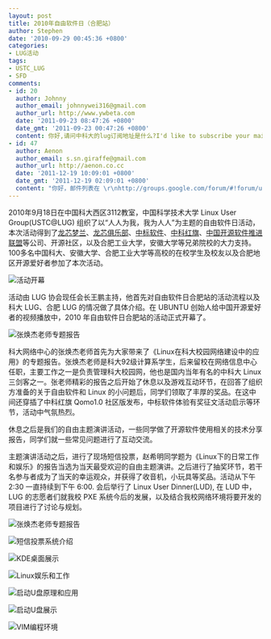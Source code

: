 ```yaml
---
layout: post
title: 2010年自由软件日（合肥站）
author: Stephen
date: '2010-09-29 00:45:36 +0800'
categories:
- LUG活动
tags:
- USTC_LUG
- SFD
comments:
- id: 20
  author: Johnny
  author_email: johnnywei316@gmail.com
  author_url: http://www.ywbeta.com
  date: '2011-09-23 08:47:26 +0800'
  date_gmt: '2011-09-23 00:47:26 +0800'
  content: 你好,请问中科大的lug订阅地址是什么?I'd like to subscribe your mailing list :-)
- id: 47
  author: Aenon
  author_email: s.sn.giraffe@gmail.com
  author_url: http://aenon.co.cc
  date: '2011-12-19 10:09:01 +0800'
  date_gmt: '2011-12-19 02:09:01 +0800'
  content: "你好，邮件列表在 \r\nhttp://groups.google.com/forum/#!forum/ustc_lug"
---
```

2010年9月18日在中国科大西区3112教室，中国科学技术大学 Linux User Group(USTC@LUG) 组织了以“人人为我，我为人人”为主题的自由软件日活动，本次活动得到了[龙芯梦兰](http://www.lemote.com/)、[龙芯俱乐部](http://blog.sina.com.cn/loongsonclub)、[中标软件](http://www.cs2c.com.cn/)、[中科红旗](http://www.redflag-linux.com/)、[中国开源软件推进联盟](http://www.oss.org.cn/)等公司、开源社区，以及合肥工业大学，安徽大学等兄弟院校的大力支持。100多名中国科大、安徽大学、合肥工业大学等高校的在校学生及校友以及合肥地区开源爱好者参加了本次活动。

![活动开幕](https://ftp.ustclug.org/wp-content/gallery/2010-09-sfd/sfd10_02.jpg)

活动由 LUG 协会现任会长王鹏主持，他首先对自由软件日合肥站的活动流程以及科大 LUG、合肥 LUG 的情况做了具体介绍。在 UBUNTU 创始人给中国开源爱好者的视频播放中，2010 年自由软件日合肥站的活动正式开幕了。

![张焕杰老师专题报告](https://ftp.ustclug.org/wp-content/gallery/2010-09-sfd/sfd10_04.jpg)

科大网络中心的张焕杰老师首先为大家带来了《Linux在科大校园网络建设中的应用》的专题报告。张焕杰老师是科大92级计算系学生，后来留校在网络信息中心任职，主要工作之一是负责管理科大校园网，他也是国内当年有名的中科大 Linux 三剑客之一。张老师精彩的报告之后开始了休息以及游戏互动环节，在回答了组织方准备的关于自由软件和 Linux 的小问题后，同学们领取了丰厚的奖品。在这中间还穿插了中科红旗 Qomo1.0 社区版发布，中标软件体验有奖征文活动启示等环节，活动中气氛热烈。

休息之后是我们的自由主题演讲活动，一些同学做了开源软件使用相关的技术分享报告，同学们就一些常见问题进行了互动交流。

主题演讲活动之后，进行了现场短信投票，赵希明同学题为《Linux下的日常工作和娱乐》的报告当选为当天最受欢迎的自由主题演讲。之后进行了抽奖环节，若干名参与者成为了当天的幸运观众，并获得了收音机，小玩具等奖品。活动从下午 2:30 一直持续到下午 6:00. 会后举行了 Linux User Dinner(LUD), 在 LUD 中，LUG 的志愿者们就我校 PXE 系统今后的发展，以及结合我校网络环境将要开发的项目进行了讨论与规划。

![张焕杰老师专题报告](https://ftp.ustclug.org/wp-content/gallery/2010-09-sfd/sfd10_04.jpg)

![短信投票系统介绍](https://ftp.ustclug.org/wp-content/gallery/2010-09-sfd/sfd10_05.jpg)

![KDE桌面展示](https://ftp.ustclug.org/wp-content/gallery/2010-09-sfd/sfd10_06.jpg)

![Linux娱乐和工作](https://ftp.ustclug.org/wp-content/gallery/2010-09-sfd/sfd10_07.jpg)

![启动U盘原理和应用](https://ftp.ustclug.org/wp-content/gallery/2010-09-sfd/sfd10_08.jpg)

![启动U盘展示](https://ftp.ustclug.org/wp-content/gallery/2010-09-sfd/sfd10_09.jpg)

![VIM编程环境](https://ftp.ustclug.org/wp-content/gallery/2010-09-sfd/sfd10_10.jpg)

